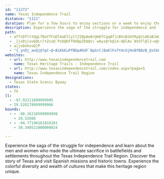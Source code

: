 ```yaml
---
id: "11272"
name: Texas Independence Trail
distance: "1121"
duration: Plan for a few hours to enjoy sections or a week to enjoy the region.
description: Experience the saga of the struggle for independence and learn about the men and women who made the ultimate sacrifice in battlefields and settlements throughout the Texas Independence Trail Region.
path:
  - affsDflttQgLfBaYfFuDlAaElCy[tZ{BpAoBr@mOfCqqAf]cBVsBJmYRy@JiAEaBJm@RoArAyCvEkCjE}IvBiDFEdET|{AXnp@AnIiAvt@SpaBmQhAkPvByWlG{e@hLqQdG{MpdA{QlvA[fFArEPzm@HzC~@dFpAhDpIxMnG~IlGbKhAxC\rC?tCaArJ?z@gDfY_A|JOrEA~CbC~|@`GvhBj@lFjIrj@bFf[fM|z@hH~c@|AtGjBdG`Xzn@fAfDn@rCdAdHxKzkAj@tHdBtNpGfr@`AtOxKfgAtOvcBhAxWjBjn@lDr_AzAh[|Bd{@|Bxj@d@hD|@bD|B|p@rDt}@i@fEBzG|E|tA`AdHfC|JtWzt@lKn\
  - _}jsDjixvQdLr[tZvz@`Pzb@bFfOdQpZbb@v\`wAyz@rk@iX~d@lAx`AtGfl@lJ~o@n]zw@_Lhe@uIhU}C~s@gSr\gKdk@gi@nu@wz@n`@}^jb@sa@`PwOli@_^te@sWjYqP~QkKtHeIjPwGzYgJv@pBhDKpM^vIpA`_@zGlF@jK{@hDInk@bDpY`CfEjAfDhBnB~AvKzLdCfCjChBhBr@zg@tJtd@zF`m@|KzD~@tC|@zH~CxGbEj[nV|FxDdEdBbCt@fFjAvf@tGbDLtCGfD_@tJmBj[gH~AShEK~BLtFpAxDpBvAfAxA`BrClFZ~@fAfEzCtU|A~Ex@`BlB`D`AdA`OzLlDxDnBzC`HnPjBdDhB~B~aB~cB|g@fh@vGbHhGpI~PnQxAhBv@pAjApChUdz@tAtD`B~CtDtE`NfN|KrKtYvV~BtCpAvBdAzB|@|BnA`FbExSbQbz@dAjDrA~C`CzDlBdCpD`DvFzCbC|@nX`I|EdApCXzCLlJ[fRcAlDBhDTvCd@~A^tCjA|C`BdDjCxDhDjHvFn@h@~BrC|BjEz@dCfAnF\tElBMx@o@x\ec@pCyElAyCbKe\hEoNbB{GrD_PjDcRj@cEVwDz@kUD_DEyB{@aPy@kOWeCHWWi@mAiHmA_EaBcI]wLlCaU[kc@`Lq\hCqDlDaCjBg@|De@vNsAtBi@dDcBzCsFbCaDhByB`GsFp@iAvAgHN_AtAcKjBud@L_Nl@sIPYlBkUdBef@zEkYlJ{_@vAqC~FuEp`@cJlEcGbEwMpAgJfBgIb@iGMq`AaGqZm@cAgBsIiCuMfAeMfHkNtJyPrT_^hOqKvMsQpBmAhDe@nCHlEJdZ|PdNrHhEfAzCClD_AjPsN|e@mc@zOuLvJ_G|U_V~G_QjEiJhLqSpAgBnGuF~FyHtBgDvJ}S~G_NZ{@FeAA_@Y{@cD}Du@iBKkAi@}Q]eEqF_Xe@eB{AqDeNoRi@{@o@yBOeC@{@xA_POmCuHuKePuSaC_GrJmKsQaV{FoItp@ep@b@IlIwHnG}E~^k[zPeNzWyTtCsCz@kArDoGxC_JfaAymChDgGbDmDdFuCrCeAbx@cSlDkAjDyArZaRxQoKrBaAVe@xNeJ~SwLh[iR|EgEbEmEfBqC|BsEjC{CfJgGvYaQvB{@jFeA|AMlGI|QHhBIfEa@nH_BlMiDbDcAjHuClPkJhSkM|`Ask@plAgt@dSkLjhAmq@loAqu@xBkBdCqCxA_CzAiDpQsh@jXwy@tAqD~BcElCcDxAgAxNqJzVgOjJgGjFaEjJwI|LoN`FwGncAmpAs@qBaCiKWaCHkDnCwM?iCW_Bq@{Bek@exA{AkEQkBEoBDqAh@mCdAaC|AeBtg@oYhAeApAmBj@{AXgBJsAEkBm@uN?eEpAacA?cRc@mPq@{Fq@yBmMyZw@sBq@wCa@qBg@iEi@cNBgRNwSJsA\kAb@y@pD{C\s@Hu@CsAe@uCxL_EwCqQ}DcScE_NaNm_@eFcMuMiZi[cy@oB_E}C}EiAiAcAm@wIuDcBeAcGeGk@m@q@_BYaCXsoABew@BeERsCjB{L|@aEfMqZ|AaDfBwC|Vq]`JoM`C_CnAs@jJaEhAs@~AyAfPuU`P}QzDqF|IcLvCiEhAiC|IyV`AgBd]_h@dt@edAfu@kfA~c@on@|AgDl@eCPeBKiF}AyFiEyLo@oCa@mCWyFj@kyA?mX{Ak`ALuB`@_CZgAhAsBp@}@|VcXzb@g`@dc@gd@hA}@pMuGzU{KzZyIzh@wLxv@uPbGeBdPoDdA]rBqAfGwG~HaKpIgKt_@wf@tQ_Uv[wa@|BcChDiCls@ue@xkD{_C|ZqXfQcPjY_Wdc@{`@dxColC|DeCtFsBdDs@dlAcUzHkArFa@dGWvt@s@tHSpEe@zBe@jBk@pDaBtDeCfB{AdV}U`BkBtDiD`XaXhDaEpB_DrAuDzAgFn@yERsEBaCGydENwCZqBx@sCn@{AfAkBx\ef@|D{GtE_JdoAqzCnA{D~@kEdDs_@h@eFx@uF~AeHhAcEdAwChC}Fnu@quA~DwG|HsJhNmMlFaGhUsYfDwE|AmCzKqTxDaG|Zca@pTe^`MkTtBeEfGqNhG{PlBsGnEwPlDaQnCgP|@mGhEgc@vAgPLoDCkDIyBcB_Rm@mKCuLHuDf@yLpBqVb@{IHap@iF{LsAgE}AyFuA{Gy@sFoA}LUyGIuJCiYFgo@CkW?eWOeFkJykAU{F}@gLeGck@i[}pC}Gun@_CuMoCiUc@gFYcHeAmKaZwnCiUorB}LyhAwCuVcGoj@qCk]kBaJqAmDmMqUkBeE_AmCe@eBaAiF_Ek^[sEEwFDuCx@cS@mASuH}@eJoG{i@}@mE}H{XgAiFcA{Hc@gHu@wz@_@sLmAiNqEcb@iDqXcCwV{CwSmBuI_E{NuFuOgG}MecAehBiZ}h@cEuG}AiDmIsN}OoYyDqG_HgMw}@c_ByC_HoHqSyIiWy^{dAwLoXyNi[q@g@kKqUaTcf@ov@maBaByC}EmH_PqRwDkFeGaKkEuJeOuh@yHwYaJo[eBuFcCgFkLuSqBmEYqAe@mDGwDTmx@OiFk@aF
  - a|jsDxhxvQ]P
  - "{_ynDj_aoQj@?pC~@~BiKbEuPfBDpARdF`BpGrC|BaKlFoTtHcOjHxBfBBzB_@zSkKxPmHbt@u\\xk@gYdWqLN@jCgAr`A_]tFkC`FsDtLoJfMmJbFgD`KgIxQyMfBcA|EyBxW_K~UuMvQsKdDaCbI{D`NqFnOcFrC_B`Am@pN_NzVyRfHgFzd@oUpEmC|`BqhA`d@eZ|J_HjYeTlQgOrRiOztAsdAbTsO`@e@jDoCfpAcaAvAe@~Do@vJk@jDk@vAg@lAs@nByA~c@k`@`FuE~aDycD`[_[lRwRrKuLn]}]pEmE~CgCnYeYtUaVfF{ElCsBn]{TvhBujAzCeCtEuEtNuJf{CynBsn@{tA}h@qiAc\\us@wf@aeAaTke@a@{@eB_GeDcMwCgHoDmHyEgHcF_G_oAumCaImNy[{g@uFuJcFgKmbA_zBktAkgC_DwHcFsIqEsI}EcHkCqEkMqWgBoC{A}AwE_DgCaA}Cw@mW{B_Dq@iFoBqNoIu^mSsEgDkCeD_BoC}AmDu@kCyWmjAqC{HyBqEeD}FseCazDkLsMiBsCqK}ReDuHeKqXaBwFmVup@sJy\\iFiNcDgHkIoPcDsI}yDahKiDsK_VqaA}BmGmd@ugAeVkf@ob@kz@aCgGsBmHcBcKq@aJ{Do|@gCgf@kBqa@_@yDiAiHq@_D}BiHyH}S_ByFuA_IqA}SsEk\\_@uD[yFKgE?gFJyEh@gJpAgJr@uDtDgMnBsExBmEfs@utA~GiNdSw_@pLqUvD{IdA}CtBcJbAaGd@}Db@oGNgFD_HgF_}KW}QO_D_@kDgAcGcAgEw@aCuBkFqHaOiAsCiAoFOmBGeB@mC`@{E^qBbA_Dxx@elBfAoEFgGJ{j@Ceo@PikBEgDsiBQuIKkQBmlIw@Q}bAHce@o@ehB?_lAZww@XgDZqBh@wBt@iBpA_C~LoPpAyBv@qBhAuD`@yBTgCFsDSyoB]iLSyBkAoIaCoLq@sGK_CG}~@_AedBQso@G{By@gJ}A{H{AaF{CyG}CuEyBgCoFyEkiAoo@oDeCcDyCmEeFiCyDqCoFaEgLuAiGs@mEm@aHUaFGkf@?yDh@{Kj@kF~ByLtDyKjByDjBgDzEsGnCsCbGuEvCgBvCwAjDkAnD{@lH}@vYa@hDQlEaAfDmAfDkBbGmFzA{B~C{Gh@_B|@eEn@qDFsABwTc@orB_@{He@qD{@cEiByGkuCozJ_Lo`@uWZaj@jAiI^qH`AcWfHkjAx^oN~DqJxAqUlB{Fr@_Q|Dqv@jRacA|UabAnTcDd@caAhHg{@pAsL?kj@r@ej@x@qDVyC~@gmCrhAwElAyLXe}AfB_ZVwLCg{@dAyAsgBrC}u@XqMIcDUqB{@sDy@yBeHqMkIaQui@{fAyu@c|A_FeJmEoF}Wc[qd@yg@sFsFqJoKwP}RqOwRal@un@mEiFkHgHcRiSoh@cl@sD{EGcAcDuE}LkXy@yAwCwDeD{CiRaLmG{EmJsKqIuKuAqAse@ci@gCmDaB}Ca@uAg@gDsAoSeFk~@c@cVqEkx@}IsyA{C{b@yDun@aBgOkEc\\sDsVm@_DeAgDcA}B{C{E_GgHcPgQkFwGeFgKyBsGgAqEyAuJoDab@yDka@u@uJWmF@sF`@cP`@mJCaJMeCWaCqIsd@y\\kdBkF{TgD{OcYonAoDuKwBuFoBaE}EqIqSkXkIiJwEeD}As@{e@mRqDaB_ZuLoScKuGwC{Cm@eDYBs@MeBg@kAuhAcxAeIuK`h@wTdOgFdQaHtXaMbtC_oAfPiJxImGvHyGpHuHvEuFvHyKtFiJzYan@zfBgwDvE{IlImMdEyFrFoG`KoJxMkKjCaBrMoGnFqA~M{B\\eo@eCiKyAyBoLoK{NwHhB_JmB_]yHwj@CeT|NixB|A}pCp]g`AKyeAnGwXb@kCQaH}DmR?kPtCw]rIqPzTsExTiGxF}EhRe]jVqc@zVmP|e@{RbZoPnPuOvEeMdHcYlEqQfC_iBrSmn@pFkQrAim@xt@yoBxl@{nB~l@uhAg@aAG_An~@elCdAsCzBeF|@aBbr@ebAfJuNjSeY`PaVlMwQ`AgA{AqA}VqVwEyE_AmAUe@SgAiA_Kg@sA_Ye\\ij@{q@{w@ghAocBwcCcBmBcAy@sHyEuAeA_AgAya@in@gXkb@wIuNuo@qhAyv@uoAyTc`@sIyOaEcGoBmBsHwF_CqCaBgDoHgQcGcPqAyCsByDwCsEcCaDmEsDqCgD_eAydBcAyBkCaIkBeEmi@cw@sCmDsC{B_GsDeFsDkDeDiCmEeC{GmA_CcCsCsBuAqFqCyDuA{Be@mDUaOj@wAUy@]y@m@c~A_bBcBqBSKmEoFgDmFQg@{@kAuAwAcBoAkCkA{HsCqAq@cCyAsB{A}AyAwCyDaCgE}EuNyBuEu@kAqCgD}BwByLiJwAyAkBgCmA_CgCaGqAyBsBkCkHwGqBiCgB}Du@sEUqE\\cJKgEk@kD_AaD_D_FK?kPyWop@qfAcu@gqA{`BgvCen@ujAu{AgvCqXmi@gHyMcn@}mAyBgEsCkDuCmCmN_KwDiDoCgDwBqDks@wvA}FaIwW{YgC{DcAoByj@whB__AwaCcD_I_D}FyBiDaFgGef@ue@_E{EwFmJwD{Iig@qaBuBgIm@eDoDeYeAkEoBiEoFsKWGo`AmmBsMcX{]iw@{Y_w@eUaa@ySk`@wFiLaa@iy@gd@iu@sz@_kAin@af@ru@zyEvk@llC~Ars@\\tTM|F_@vHJzGFRG~B@tC\\~Ij@bInAjIz@zEpId^?V~AhHl@fHF~HUzE_@xDmAlGcB|E{GlQe@l@cLtWoY~s@wElMmi@zuAU`AsCfIwBlHmA|CiBfCuCfC{BtAuNxHaH~DwBzAiG`G}JxMkUh[mItLg_@rg@iQdU_HzFkDvCiBt@gAP}d@CwCp@uAr@qE`EuQfPcMzLaAfC_AdE{@zBc@v@{@~@yAlAmB`AgKlByZdFiFdA_Bj@aGrCsXbNsExAoiApPoNjBaF~@uEd@_NJekA?YO{TAoIDwF`@aEl@wD~@}DpA}DdBeItEs@r@cBp@yAz@eH|EsJzHeE~BkFfBgPlC_Y`Coa@`G}PbAyM`BeEl@kHxAgT~Egx@nL}KlB_m@lOqFzAa`@~LaFlBmPbImEjBuLxDeEdBoAn@qNrLoDfCiE`CgoKtiFsGzCea@`SqI~Ca@?cF`As^lFcKvAgMfASPemB|Q_PnAge@pEMKeOrAyDD_He@yEy@wBMkT^eCLeFj@uI~AwJrCcNfDyTzBgX|BgZzC_N`Aks@dCaEBaEQcHgA{Cw@uMsEgIuDwFeDkHgCuCq@mKuAcFWiJDwHx@qERkbAl@cGAg_@mCqGYq\\Ncq@h@w_@zBgf@p@uNZgG?uDMmEm@eDs@wJsEgBsAmFaFsa@ei@i`@mh@_BmAuGuJeIgO_IqRuNc[{BkEcFsHoH{HuKcKoRgPqAy@{Am@wEsAqCa@iFIgDVyE~AwP`IuGfCsDf@}DJyBGsB]gC{@iB_A}i@u]{OiOgC{@gAK{AFs@NqAh@iG|E}UpSmCrCeCjDWRcGbNkB~EmJ|S}G`PkAxB}AtB}AdBoi@`i@{PvRmDrDia@d`@gCdCiAxA}ChF}AdDkIvWuBxFeCfIiFvOuYb`AyJ|Yk@fA_GrJs@zAo@jCYxCD`CZdCf@fHDbDEd@EvCcAhHdLfDhEh@dNhDdC~@|_Bpz@lANfH}@n@Jf@Rj@p@JZ|AbNThA`@xAvDbKd@dBj@xDt@hJEd@`@fDrBzD~A|AjCn@|CD`@XpCnBrLnJ`QhPpH`I|DrDnAd@zDj@dA^tH|DhCd@`HFvzEgArCj@bc@lMZ`AKjAFr@l@z@hBhBh@lBBlA}@tDgAlGmBlQcQf~@uEzTuA`NGdCO`FCzJ]r\\Spc@^hHDnSkAzlA_@jJuExqFBzQnDjz@b@tO~@tPnCtq@JnF`B|UGVz@hMn@~FzAbIrBdF`DtGz@~Cp@zFXzELfHdCpi@~@pV\\lFL`GBjCYbIyD~`@}BlT{Efg@?n@mBfNB^Ip@IfCBdCh@tEz@zCxDlIhAvA`ElHJ`@va@`n@pA~B`JvR~AdGz@zDx@fFRxBfCvNPd@pBjKhCzKVlC?hHeAfUcFhw@WnGGfDN`GPrCjAfJTjAxJjYnGtP|EnNnUnm@vElNfH~[bQn{@bGjRtArF|AxJ|@jMFjLwAfi@PdUCrE`@bu@Fzm@Xpb@v@xXpFb`@\\~D|@nH~@fNt@pXP~]bAfo@AfIe@xHpL`G`SjO`XrS~WbRxTvO`KpCxOJnHlGhAlKpAjJ|Nvh@fLvf@~W~s@hOhp@pPzn@`Vvx@nb@l{Ad`@~tApWrcAh^viAzDhXh@pJq@fW_BnN{Rzn@kW~t@k[|{@eCrMkA`N~Ard@lDnP?`UdKvt@jLfaA~OlvAbJrc@~_@dcAda@dhAjTxr@pI|g@`Djh@tBxg@lMhuBtPppDxIj`@tDtF`Yn[|Uz]pCbQjDbJ`IpQlYt{@hRpNvRjLz[f\\vVnZfPhTrFfK~CdPh@rLnAhyAVdh@Gl@B`HEr@s@`DoChF{@z@eIfE{ApAaB~B}@zAe@vAa@nBmwAljJkJrl@eM~z@{D|TwcBpzIkQd|@kQz`A_Knh@iu@bzDyAjIqJrf@_BfGcAfFcj@`uCuAnFcIrWiYp{@mPvd@q\\zhAoYp{@mPb[qz@dr@o^`Yei@bb@{v@vk@wm@xc@{XnVa]fMiNfBos@nL}n@bKmjAvQ}a@bH}a@bHyj@~I}`@fGqH~Ae[nEs_@xJi\\xKyq@~Psa@nImAMmu@zLgNlB_w@hMgMdA_HVe^FuEJcLl@eI~@}]tF}iAhRev@lLsJrBsJlDwDlBwD`CiDjCuuD`zCgVbT}c@v]sm@`g@sWzReuBjcBmIfHaUrWuE~Eos@`n@mIlGyWnPoB~@gGhBut@jHyXlDuNrAsD|McE|NoQcHoUqJeAO{BHgCoAg[tMeIlHmEEeQy@wJiA{Kn@{G`EeIrBwYnFmVlDoTlAsIrBoN}EkTaE{BrAwn@nCo^`@uu@rBaa@B}m@_Piv@kUuJqEqHyCeCyRyg@~Gm^xCsEmBqAsNmEsBeBYiBDk[fFmm@lJqWtCiQpDkJpBiO`AsI|@g\\zB{N|Ba^fFsXjJaXxIqYnK{StC_SlCkPrBwMdBuMlAiUhCye@rHeDgVaBeMcEUdA}]_MHyb@Nk]C}EFoOpAaBBqA]y@a@aHmEmE}BeFiBmFcBwN{BgBKc@?{A`@iLlEiDbAmv@fH{Cf@gTvAmEk@wKmCsNyDqCgAiD_AyCCmHh@uB`@{RdC_D@uHYgAMaE}AyDoCqB{ByL_QiBsAkCm@wAMwIYiQ}@{KuDaNgF{BkAk@k@kKwPoAaBoBcBeCaAcTeBaAUqBeAsI_IaAu@_RgJqC}@s@K}HMaYb@gI@yMf@wZvCiB`@cBx@gBdB}AtB{BbCgBfA}Br@aE^q@y_A[wiAWeUMka@_@yo@g@}ULwMk@eZMkZT_KKsMBmCMuDcByZsAwc@cC_h@yAq`@oAgXi@qCWu@]q@sAaBqBsA}@]wBY_D@oO|@qACeHiAsAFqBd@qIzD{CdAw[lHeBj@uAl@}AlBqChJmAvCa@d@}Ax@oMrDyCrAcA`AcOrQgDhDsB~@yHzAoANmEWsKeBu@Uq@k@eMgSqA{AuBs@iB?sDlA{MdCuAj@cVzKoB|AqA|AsAp@kYzGsTzEuk@xKqYnGaF~@iMef@mA_EuAsCcBoBaDwBmZcNun@cXqCfKkC~FmDzDwGtDgN|CmDRgDMaUkBoBXg@ZcAjA_ArB}IfVw@hBo@n@Uf@vKhFxF~C`NxJvDbDhu@lt@bEjElNxMr`@n`@~OnOrLtLjB~BjG|I~a@fk@hN`StFhHdv@heAvHzKbWf]nCdEnhAv|AjUvX|EtFpAhAfPnJjRfKjCtBjDdEvRxZd\\dg@`NnQtI`MpLbNdWvXlSnUhFdFdD|D|\\b_@tNpP|IxL`v@r~@jKtMv@hB`AlDtt@rjDjNzp@|`@xjBfAnCzBlDdAtAfLtKaAfAg@Ri@DcfAaD}c@d@wP`@cr@v@ifBfCiG?o{AcVwtAsOix@oLwe@yGyz@kNqDe@_f@yJmi@iLwZaGcBs@wOEFvYHnDpAlDtCpEh@dAjBnKhA~Cf\\j`@pSla@rLvTvGrLvEnHvEtG`NxOlTpQpClAvCp@xBpAvQdSpBlB`FjDhAnBbC|GbFhLfBzEtArE~I~h@VxB@zAx@lLxAtKzC|Qn@jGEz@_@rBcCrHYfB?|RFtUn@`k@KzHs@fNQtFZbe@J|FzApJ|B|QbA|KAlBIv@g@rAyAjCQt@GdAFjAXbBvIt\\n@nCF|@Hxz@RzR^xAr_@lk@nE~HpBdMjGbc@~FjYRxB?~BFfAfAxDCnBY~AFV~FlEdAd@|JhBbDx@jJGrMuAzBLnBl@b@\\vFtGrFxHRvAU|GFrAlAbH|@jD`DhIbI`Ql@lBt@rAlB~CbKbNtExHtAxA\\JzPlCtBr@bPlNfCbChNbP|HxJdIlLbHzKjL|OjPhXz@jBVnAFv@?tIPrAd@rAjQpX`DxFzM|RtLlQzElFvL`LrO|LjClBzApAf@r@d@fCr@lLlEhRp@tBtDlFZp@lGjX\\x@zRzUf@dAg@`AaQnTg@fBVzAjAdDfBpDzJvPdAtC|GxUrAtDfQb^rA|BtBxBtDdDrClBdA^p@Dj@EbAa@bHmFf@Sh@K~@?p@Lp@`@dE~EhBfBhBdAvFlBjD^z^vBhBXf@Tx@t@rHhIpAdAXK~BgC~D_DtFoHhCtClKtJbKlKjBx@nBj@dB~@zEnFhAk@hBvErCnE`b@rf@lZ|\\vPhSle@xi@~EnHdElJfBxAfHzDxw@r~@|gA|oAn_AfeA|VpXjU|Wxl@hs@nC`DvBjB~B`A`C\\pDEjS_BjDHjDl@jF`Czs@|^~D`B|DrArWdGn|@bRrVfFvEr@x@f@~@~@tIrJ`FtDzBjAzBx@vOlEnAd@tEfDzw@vv@jBvAvC~AvC`AhNlCjCl@fBr@xe@bXj[`PvVlLjC~At[x\\hY~ZzHzH`p@`r@bCpBzBfA`[fJbFtBdNlJda@|Yft@`h@|^n^|MhMrM`JxHzGfo@fq@pDdEbArB~@|Eb@~C~ArDl\\p^vUvVx@lAfFhKlFdHbRzRdQpRhn@`q@lB~BjBxCbCbGdA~Dp@tDxOjeAl@xGRbNT~ClR~j@~AfEzCzEzLfOnClEvf@npAlDrJcBxDItDcAxEq@zBQfA{DdJ}BtHwAdGcBnKs@|JMdHYxc@LdDXzDj@xDv@`DpArDdMvYjElJ`W`c@jZnx@vDrIzOjYvAdDpAzEj@zC\\~CTrGQzGi@fEoAfGkIx]uBdI{Ong@iE`OsM~a@i[jdAaDrIaW`j@qQ`a@iApCw@rCc@~Be@tFGjDJ~Yc@`Je@dEyA`HgAbDyCvG{F`JmS|YwBtDkCnGq@~BuAzG}Inx@iJfw@a@`FmAhJYlDqC|U{AtQ{@zPMbIBdLxD~zAzB`t@\\rb@YhVuAzTcBvQ_DtR{C|N_D~KoGvSoF|PaFrNaM|XyA`C}EtGaB`BiFpEqBtAqXfOqCdBqCzBwHpH}mCbzCiDfFySx`@sAlBuAxAeBvAmDrB{b@pRqTnKqDdCeEjD_{AvyAiKlJkm@nm@ga@f`@aKjKuI`Kwa@ti@aFfHaNtPuCtEqArCcA~CiR`t@gDvLwV~`AqA|D}BhFeInMwBvCm`AniAkCjEeB~DiHxUyNh{@gChNyArEsArC_BjCiB~BuBlB{BbB}i@tXsA|@mB`BeDzEib@bx@oBrFy@tDoBnNwG|a@k@lCy@fCaA|BmAtBkStVcA`Bu@fBsOxe@eAlEkTplAgAfGq@tF]rDa@fJAlGn@dlBXx]BdVKrQ_@rGi@nFcB`JgZniAgBjIqAhJa@dIIlEn@tuCvFCzBN|AXnClAth@j[vLzHxR~Klz@lg@rU`Nfb@pWnb@~VrExCtu@~c@ts@~b@~GzD|E~CppAtv@v[jR|BhAtF`BnaHxoAbD`AbJtDjz@b^jJjDls@pVlBt@hBdA|ClCvAdBxAfCt@fB`A~Cjf@lrB|AfGvAdEbCbGlTxh@rC`Jve@ncCxAfGrBxE|`@hn@`bAdhBvCnEdm@hw@zC~ElBtDdGtO|IhWhgB`aFdLd[nDlHt\\hk@fb@rs@lC|Frk@dvBxAfGl@tDZjDNlDAlDQdEiJngAMdHVfGbEz_@xI|cAhB`Oj@lGiPRpOlV|Wzn@h[du@rXlo@zRh]`HrJhO|ErKzChGtGbL~VxH|PzExRdFfKdRxX`IhIhMpHlStHzc@jPv]vMpa@hLbY~IfD\\bIwBbXmUjKmBxMk@jIdChUtIdJhC~DW~K_HtG^jBvA~v@~hA|]pk@hm@~{@zE~G|Z|c@~Tn[rv@mq@hf@wa@jKuGtVaO|\\oTvKiHbBwA|AgBdA_BdA{B|n@qhBpEcM`DmHzDeHpk@_bA~EaJ|BmDtK}Qlc@}u@hBsDzBsFjB{FlAkF`dAu`FpDqLtNk^fBkFJeArB{c@hPdA~B_f@b@{CnBeJ~AgFlHoNvJwPlBwCp^ee@nVaXpBkChAkB|LeYlZat@jFwOdKqa@|AoF`CsGzBuJdCmGvCyE|AmBnGmGzO{GjIyCf[uLdEwBtCoBxOuNtSaSlUoUvAiA~O}Glo@oPb@b@bErBpSzLjn@~]~c@pV|EjDlTlGrCbBzBpB|DrCfRlLdu@xd@zB`ArAd@hBZtCNxAEpBQrDy@pCeBfC{B`B_ClAaC`CuFpA}B`HiJvLiOjCeEfOwYtC_FbBsBvA{A|C_B|F_BxAm@rC_BxEkEpWwWfC{BrDkCxIcEpCkC|@mAnBmDvHaPhNoS|Wma@l_@y`@`FyFtAmBzFeJ^aA`AyClDcNlBmE~@yAnI_JvLiJjBsAvUiNjHsEzBaBnByBxAkChEgKfCmDhBgBbKkH`A{@`BaBlEyFtAkApA{@fHkDxKgEbEkBrHsEvE}D~@qAf\\yn@q_@s`@mF{G}AgCcBmD_CmHeBsIy@uKa@}U}G}mE|q@wUti@iQnKeE`CmBbBaCjBaDv@y@~BeDhDgDjImFhIgD^]rm@uIxc@{GtGmAzI}BRJlF^vBv@dBfAvCxCto@xfAjIvMdGrKjO|Ulp@~gA|ClFnAlC|@rCt@jCzJtg@tp@dkDPrBLlEIxm@LnHVtCh@pCrChItAbDeEhIwBrCmn@|c@sBtBaArA_CfFcRv|@m@fDmAnMe@hDs@fCeEjLq@~Bq@vDc@tDy@pEiAvCgC~DwOnOwBpCiAxBaGvSyEzSaEhP_@rBi@lGFhF`@dL@bBSfD{D~TmDvPsO|w@yFv[i@fEuBx]KpA]tAyArDmAbBwSxTcQxPgCtCcBdCsA~BqBvFk@bC}@`GyAzNSnDGrHj@lJBzAKdDmDv_@_AbQ}AjV}Efd@OvFNzE|ApQTjHDvIg@lO@`CXpEp@zDlJx[jAbFL`ARdFIzJYfDe@fCkAtDs@vAwA~BgAlAgLrKkXrQ}DvDeCfDaBfDmMbZaAlBeBpCsB|BqShSoCjE_BtEc@vB]`Cq@zJS`NRbMSxE_@pBcDlIkAtBqAfB}JxKuBlCgJvPgB`Fu@jGgD~iAHtEbBtNxB`Pf@hBx@hBhAbBnGfGdBpBnAfBdGlKbBlEv@~DlAzNn@|LWdFeCtMm@lGk@nLeFvq@q@dGkDdSIjAMfBG`MQxD]xBs@tCeHxQk@lAgB~BwCxB_Bh@wE|@aBj@_EtBqBdByDxD{ChEqG~KsA`BoAdAoDtBmFpBmIfEuZlTgBlBiAnBYr@a@vBUrCEzHFp\\GdBc@nCk@lBm@jA{CxDgAdBoAzDUpBEzAN~^?~HIfBs@zDqCvGo@`EGzCNlt@LlBd@fBhAxBpUd^v_@fa@|AjBtAdCjG|O`ArEJdBIbVa@bNGfQW|BYpAq@lBaAbB{KjL{DvE{A|BiBlGwAlKg@lLkJ~g@ElBd@nO"
websites:
  - url: http://www.texasindependencetrail.com
    name: Texas Heritage Trails - Independence Trail
  - url: http://www.texasindependencetrail.com/index.aspx?page=5
    name: Texas Independence Trail Region
designations:
  - Texas State Scenic Byway
states:
  - TX
ll:
  - -97.92211899999995
  - 29.528178999999966
bounds:
  - - -98.36210599999998
    - 28.52668
  - - -94.77198181818181
    - 30.340521000000024

---
```


Experience the saga of the struggle for independence and learn about the men and women who made the ultimate sacrifice in battlefields and settlements throughout the Texas Independence Trail Region. Discover the story of Texas and visit Spanish missions and historic towns. Experience the colorful diversity and wealth of cultures that make this heritage region unique.
